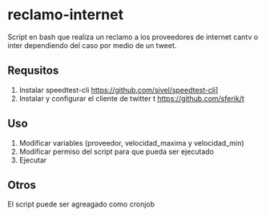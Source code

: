 # reclamo-internet

Script en bash que realiza un reclamo a los proveedores de internet
cantv o inter dependiendo del caso por medio de un tweet.

## Requsitos

1. Instalar speedtest-cli https://github.com/sivel/speedtest-cli]
2. Instalar y configurar el cliente de twitter t https://github.com/sferik/t

## Uso 

1. Modificar variables (proveedor, velocidad_maxima y velocidad_min)
2. Modificar permiso del script para que pueda ser ejecutado
3. Ejecutar

## Otros

El script puede ser agreagado como cronjob